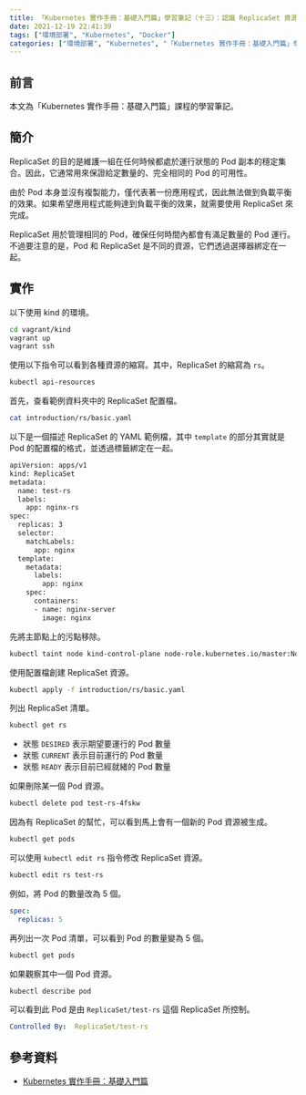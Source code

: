 ```yaml
---
title: 「Kubernetes 實作手冊：基礎入門篇」學習筆記（十三）：認識 ReplicaSet 資源
date: 2021-12-19 22:41:39
tags: ["環境部署", "Kubernetes", "Docker"]
categories: ["環境部署", "Kubernetes", "「Kubernetes 實作手冊：基礎入門篇」學習筆記"]
---
```


## 前言

本文為「Kubernetes 實作手冊：基礎入門篇」課程的學習筆記。

## 簡介

ReplicaSet 的目的是維護一組在任何時候都處於運行狀態的 Pod 副本的穩定集合。因此，它通常用來保證給定數量的、完全相同的 Pod 的可用性。

由於 Pod 本身並沒有複製能力，僅代表著一份應用程式，因此無法做到負載平衡的效果。如果希望應用程式能夠達到負載平衡的效果，就需要使用 ReplicaSet 來完成。

ReplicaSet 用於管理相同的 Pod，確保任何時間內都會有滿足數量的 Pod 運行。不過要注意的是，Pod 和 ReplicaSet 是不同的資源，它們透過選擇器綁定在一起。

## 實作

以下使用 kind 的環境。

```bash
cd vagrant/kind
vagrant up
vagrant ssh
```

使用以下指令可以看到各種資源的縮寫。其中，ReplicaSet 的縮寫為 `rs`。

```bash
kubectl api-resources
```

首先，查看範例資料夾中的 ReplicaSet 配置檔。

```bash
cat introduction/rs/basic.yaml
```

以下是一個描述 ReplicaSet 的 YAML 範例檔，其中 `template` 的部分其實就是 Pod 的配置檔的格式，並透過標籤綁定在一起。

```bash
apiVersion: apps/v1
kind: ReplicaSet
metadata:
  name: test-rs
  labels:
    app: nginx-rs
spec:
  replicas: 3
  selector:
    matchLabels:
      app: nginx
  template:
    metadata:
      labels:
        app: nginx
    spec:
      containers:
      - name: nginx-server
        image: nginx
```

先將主節點上的污點移除。

```bash
kubectl taint node kind-control-plane node-role.kubernetes.io/master:NoSchedule-
```

使用配置檔創建 ReplicaSet 資源。

```bash
kubectl apply -f introduction/rs/basic.yaml
```

列出 ReplicaSet 清單。

```bash
kubectl get rs
```

- 狀態 `DESIRED` 表示期望要運行的 Pod 數量
- 狀態 `CURRENT` 表示目前運行的 Pod 數量
- 狀態 `READY` 表示目前已經就緒的 Pod 數量

如果刪除某一個 Pod 資源。

```bash
kubectl delete pod test-rs-4fskw
```

因為有 ReplicaSet 的幫忙，可以看到馬上會有一個新的 Pod 資源被生成。

```bash
kubectl get pods
```

可以使用 `kubectl edit rs` 指令修改 ReplicaSet 資源。

```bash
kubectl edit rs test-rs
```

例如，將 Pod 的數量改為 5 個。

```yaml
spec:
  replicas: 5
```

再列出一次 Pod 清單，可以看到 Pod 的數量變為 5 個。

```bash
kubectl get pods
```

如果觀察其中一個 Pod 資源。

```bash
kubectl describe pod
```

可以看到此 Pod 是由 `ReplicaSet/test-rs` 這個 ReplicaSet 所控制。

```yaml
Controlled By:  ReplicaSet/test-rs
```

## 參考資料

- [Kubernetes 實作手冊：基礎入門篇](https://hiskio.com/courses/349/about)
